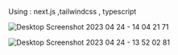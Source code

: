 


Using : next.js ,tailwindcss , typescript










![Desktop Screenshot 2023 04 24 - 14 04 21 71](https://user-images.githubusercontent.com/68709126/234067316-9f94ca53-47f2-4781-a381-4bf6c6ac0ac5.png)



![Desktop Screenshot 2023 04 24 - 13 52 02 81](https://user-images.githubusercontent.com/68709126/234067370-c10ffe60-3040-4ea3-a986-9d31bad389a5.png)
